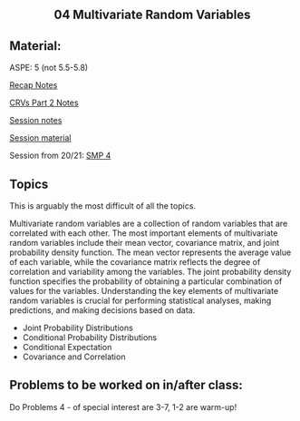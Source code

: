<h2 align="center">04 Multivariate Random Variables</h2>

## Material:

ASPE: 5 (not 5.5-5.8)

[Recap Notes](https://drive.google.com/file/d/1yZL4gWiAUtDzCDNDwJtEUSrKSSYafxNO/view?usp=sharing)

[CRVs Part 2 Notes](https://drive.google.com/open?id=1pss581Ri0gmEglCWvUAjUXVsaLWqfs63&usp=drive_fs)

[Session notes](https://drive.google.com/file/d/15LonbLfH9oToNl76casNY0AW1OvdZIbv/view?usp=sharing)

[Session material](https://viaucdk-my.sharepoint.com/:f:/g/personal/rib_viauc_dk/EjtQ-XxRg0ZHpoGybUWEoxEBURbxcjltOA2DLlnn71J3rQ?e=XKglFc)

Session from 20/21: [SMP 4](https://youtu.be/v4rf4b2YPls)

## Topics

This is arguably the most difficult of all the topics.

Multivariate random variables are a collection of random variables that are correlated with each other. The most important elements of multivariate random variables include their mean vector, covariance matrix, and joint probability density function. The mean vector represents the average value of each variable, while the covariance matrix reflects the degree of correlation and variability among the variables. The joint probability density function specifies the probability of obtaining a particular combination of values for the variables. Understanding the key elements of multivariate random variables is crucial for performing statistical analyses, making predictions, and making decisions based on data.

- Joint Probability Distributions
- Conditional Probability Distributions
- Conditional Expectation
- Covariance and Correlation

## Problems to be worked on in/after class:

Do Problems 4 - of special interest are 3-7, 1-2 are warm-up!

